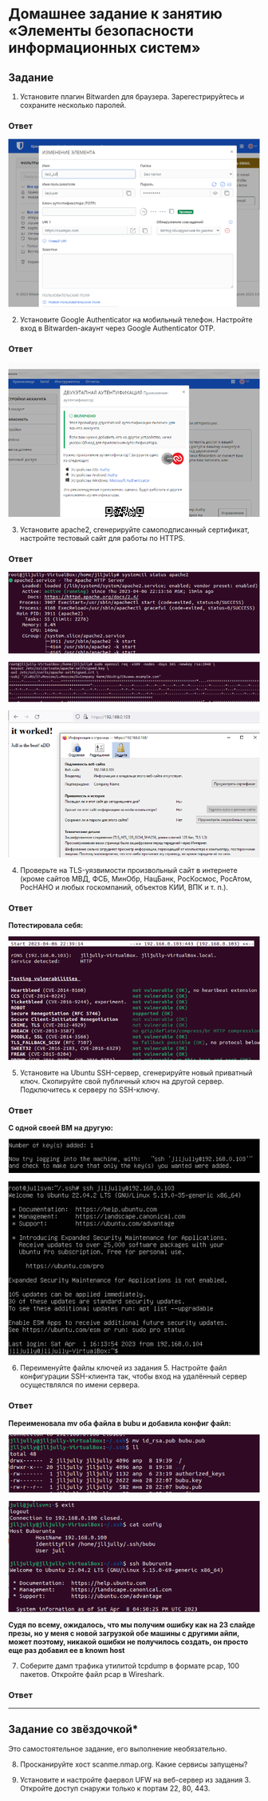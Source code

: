 # Домашнее задание к занятию «Элементы безопасности информационных систем»

## Задание

1. Установите плагин Bitwarden для браузера. Зарегестрируйтесь и сохраните несколько паролей.

### Ответ

![Скрин](https://github.com/Jlljully/Security/blob/main/Screenshot_6.png "Поставлен")

2. Установите Google Authenticator на мобильный телефон. Настройте вход в Bitwarden-акаунт через Google Authenticator OTP.

### Ответ

![Скрин](https://github.com/Jlljully/Security/blob/main/Screenshot_7.png "Привязан")

3. Установите apache2, сгенерируйте самоподписанный сертификат, настройте тестовый сайт для работы по HTTPS.

### Ответ

![Скрин](https://github.com/Jlljully/Security/blob/main/Screenshot_10.png "Апач стартован")

![Скрин](https://github.com/Jlljully/Security/blob/main/Screenshot_9.png "Ключ сгенерен")

![Скрин](https://github.com/Jlljully/Security/blob/main/Screenshot_8.png "Всем сайтам сайт!")

4. Проверьте на TLS-уязвимости произвольный сайт в интернете (кроме сайтов МВД, ФСБ, МинОбр, НацБанк, РосКосмос, РосАтом, РосНАНО и любых госкомпаний, объектов КИИ, ВПК и т. п.).

### Ответ

**Потестировала себя:**

![Скрин](https://github.com/Jlljully/Security/blob/main/Screenshot_11.png "Тест")

5. Установите на Ubuntu SSH-сервер, сгенерируйте новый приватный ключ. Скопируйте свой публичный ключ на другой сервер. Подключитесь к серверу по SSH-ключу.
 
### Ответ

**С одной своей ВМ на другую:**

![Скрин](https://github.com/Jlljully/Security/blob/main/Screenshot_13.png "Тест")

![Скрин](https://github.com/Jlljully/Security/blob/main/Screenshot_12.png "Тест")

6. Переименуйте файлы ключей из задания 5. Настройте файл конфигурации SSH-клиента так, чтобы вход на удалённый сервер осуществлялся по имени сервера.

### Ответ

**Переименовала mv оба файла в bubu и добавила конфиг файл:**

![Скрин](https://github.com/Jlljully/Security/blob/main/Screenshot_14.png "Переименование")

![Скрин](https://github.com/Jlljully/Security/blob/main/Screenshot_15.png "выход-вход")

**Судя по всему, ожидалось, что мы получим ошибку как на 23 слайде презы, но у меня с новой загрузкой обе машины с другими айпи, может поэтому, никакой ошибки не получилось создать, он просто еще раз добавил ее в known host**

7. Соберите дамп трафика утилитой tcpdump в формате pcap, 100 пакетов. Откройте файл pcap в Wireshark.

### Ответ

 ---
 
## Задание со звёздочкой* 

Это самостоятельное задание, его выполнение необязательно.

8. Просканируйте хост scanme.nmap.org. Какие сервисы запущены?

9. Установите и настройте фаервол UFW на веб-сервер из задания 3. Откройте доступ снаружи только к портам 22, 80, 443.


